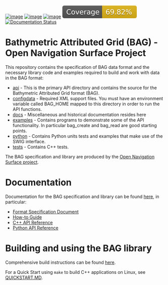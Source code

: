 [![image](https://github.com/OpenNavigationSurface/BAG/actions/workflows/testreporting.yml/badge.svg)](https://github.com/OpenNavigationSurface/BAG/actions/workflows/testreporting.yml)
[![image](https://github.com/OpenNavigationSurface/BAG/actions/workflows/testmatrix.yml/badge.svg)](https://github.com/OpenNavigationSurface/BAG/actions/workflows/testmatrix.yml)
[![image](https://ci.appveyor.com/api/projects/status/b4y9lmrhvhlntgo2?svg=true)](https://ci.appveyor.com/project/giumas/bag)
[![image](https://raw.githubusercontent.com/OpenNavigationSurface/BAG/badges/develop/coverage.svg)](https://github.com/OpenNavigationSurface/BAG/actions/workflows/testreporting.yml)
[![Documentation Status](https://readthedocs.org/projects/bag/badge/?version=stable)](https://bag.readthedocs.io/en/latest/?badge=stable)

# Bathymetric Attributed Grid (BAG) - Open Navigation Surface Project

This repository contains the specification of BAG data format and the necessary library code and examples required
to build and work with data in the BAG format:

- [api](/api) - This is the primary API directory and contains the source
    for the Bathymetric Attributed Grid format (BAG).
- [configdata](/configdata) - Required XML support files. You must have an
    environment variable called BAG_HOME mapped to this directory in
    order to run the API functions.
- [docs](/docs) - Miscellaneous and historical documentation resides here
- [examples](/examples) - Contains programs to demonstrate some of the API
    functionality. In particular bag_create and bag_read are good
    starting points.
- [python](/python) - Contains Python units tests and examples that make
    use of the SWIG interface.
- [tests](/tests) - Contains C++ tests.

The BAG specification and library are produced by the 
[Open Navigation Surface project](https://opennavigationsurface.github.io).

# Documentation

Documentation for the BAG specification and library can be found [here](https://bag.readthedocs.io/en/stable/index.html), in particular:

- [Format Specification Document](https://bag.readthedocs.io/en/stable/fsd/index.html)
- [How-to Guide](https://bag.readthedocs.io/en/stable/howto-guide/index.html)
- [C++ API Reference](https://bag.readthedocs.io/en/stable/cpp-api/index.html)
- [Python API Reference](https://bag.readthedocs.io/en/stable/python-api/index.html)

# Building and using the BAG library

Comprehensive build instructions can be found [here](docs/BUILDING.md).


For a Quick Start using `make` to build C++ applications on Linux, see [QUICKSTART.MD](docs/QUICKSTART.md).
